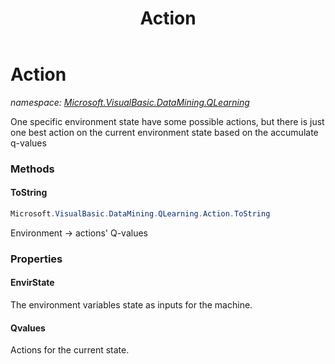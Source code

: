 ﻿---
title: Action
---

# Action
_namespace: [Microsoft.VisualBasic.DataMining.QLearning](N-Microsoft.VisualBasic.DataMining.QLearning.html)_

One specific environment state have some possible actions,
 but there is just one best action on the current environment state based on the accumulate q-values



### Methods

#### ToString
```csharp
Microsoft.VisualBasic.DataMining.QLearning.Action.ToString
```
Environment -> actions' Q-values


### Properties

#### EnvirState
The environment variables state as inputs for the machine.
#### Qvalues
Actions for the current state.
